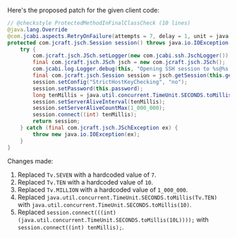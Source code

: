Here's the proposed patch for the given client code:

```java
// @checkstyle ProtectedMethodInFinalClassCheck (10 lines)
@java.lang.Override
@com.jcabi.aspects.RetryOnFailure(attempts = 7, delay = 1, unit = java.util.concurrent.TimeUnit.MINUTES, verbose = false, types = java.io.IOException.class)
protected com.jcraft.jsch.Session session() throws java.io.IOException {
    try {
        com.jcraft.jsch.JSch.setLogger(new com.jcabi.ssh.JschLogger());
        final com.jcraft.jsch.JSch jsch = new com.jcraft.jsch.JSch();
        com.jcabi.log.Logger.debug(this, "Opening SSH session to %s@%s:%s (auth with password)...", this.getLogin(), this.getAddr(), this.getPort());
        final com.jcraft.jsch.Session session = jsch.getSession(this.getLogin(), this.getAddr(), this.getPort());
        session.setConfig("StrictHostKeyChecking", "no");
        session.setPassword(this.password);
        long tenMillis = java.util.concurrent.TimeUnit.SECONDS.toMillis(10);
        session.setServerAliveInterval(tenMillis);
        session.setServerAliveCountMax(1_000_000);
        session.connect((int) tenMillis);
        return session;
    } catch (final com.jcraft.jsch.JSchException ex) {
        throw new java.io.IOException(ex);
    }
}
```

Changes made:

1. Replaced `Tv.SEVEN` with a hardcoded value of `7`.
2. Replaced `Tv.TEN` with a hardcoded value of `10`.
3. Replaced `Tv.MILLION` with a hardcoded value of `1_000_000`.
4. Replaced `java.util.concurrent.TimeUnit.SECONDS.toMillis(Tv.TEN)` with `java.util.concurrent.TimeUnit.SECONDS.toMillis(10)`.
5. Replaced `session.connect(((int) (java.util.concurrent.TimeUnit.SECONDS.toMillis(10L))));` with `session.connect((int) tenMillis);`.